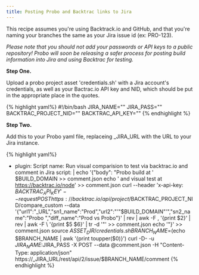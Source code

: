 ```yaml
---
title: Posting Probo and Backtrac links to Jira
---
```

This recipe assumes you're using Backtrack.io and GitHub, and that you're naming your branches the same as your Jira issue id (ex: PRO-123).

<em>Please note that you should not add your passwords or API keys to a public repository! Probo will soon be releasing a safer process for posting build information into Jira and using Backtrac for testing.</em>

**Step One.**

Upload a probo project asset 'credentials.sh' with a Jira account's credentials, as well as your Bactrac.io API key and NID, which should be put in the appropriate place in the quotes.

{% highlight yaml%}
#!/bin/bash
JIRA_NAME=""
JIRA_PASS=""
BACKTRAC_PROJECT_NID=""
BACKTRAC_API_KEY=""
{% endhighlight %}

**Step Two.**

Add this to your Probo yaml file, replaceing _JIRA_URL with the URL to your Jira instance.

{% highlight yaml%}
 - plugin: Script
 name: Run visual comparision to test via backtrac.io and comment in Jira
 script: |
    echo '{"body": "Probo build at ' $BUILD_DOMAIN  >> comment.json
    echo ' and visual test at https://backtrac.io/node' >> comment.json
    curl --header 'x-api-key: $BACKTRAC_API_KEY' --request POST https://backtrac.io/api/project/$BACKTRAC_PROJECT_NID/compare_custom --data '{"url1":"_URL","sn1_name":"Prod","url2":"'"$BUILD_DOMAIN"'","sn2_name":"Probo ","diff_name":"Prod vs Probo"}' | rev | awk -F , '{print $2}' | rev | awk -F \\ '{print $5 $6}' | tr -d '\"' >> comment.json
    echo '"}' >> comment.json
    source $ASSET_DIR/credentials.sh
    BRANCH_NAME=$(echo $BRANCH_NAME | awk '{print toupper($0)}')
    curl -D- -u $JIRA_NAME:$JIRA_PASS -X POST --data @comment.json -H "Content-Type: application/json" https://_JIRA_URL/rest/api/2/issue/$BRANCH_NAME/comment
{% endhighlight %}
